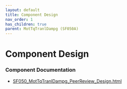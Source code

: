 ```yaml
---
layout: default
title: Component Design
nav_order: 1
has_children: true
parent: MotTqTranlDampg (SF050A)
---
```

# Component Design
### Component Documentation

- [SF050_MotTqTranlDampg_PeerReview_Design.html](Doc/SF050_MotTqTranlDampg_PeerReview_Design.html)

